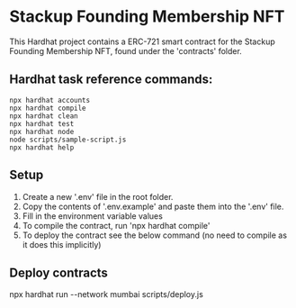# Stackup Founding Membership NFT

This Hardhat project contains a ERC-721 smart contract for the Stackup Founding Membership NFT, found under the 'contracts' folder.

## Hardhat task reference commands:

```shell
npx hardhat accounts
npx hardhat compile
npx hardhat clean
npx hardhat test
npx hardhat node
node scripts/sample-script.js
npx hardhat help
```

## Setup
1) Create a new '.env' file in the root folder.
2) Copy the contents of '.env.example' and paste them into the '.env' file.
3) Fill in the environment variable values
4) To compile the contract, run 'npx hardhat compile'
5) To deploy the contract see the below command (no need to compile as it does this implicitly)

## Deploy contracts
npx hardhat run --network mumbai scripts/deploy.js

